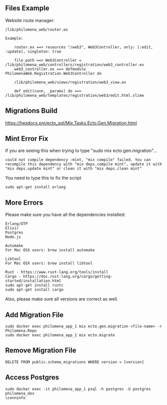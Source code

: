 ## Files Example

Website route manager:

    /lib/philomena_web/router.ex

    Example:

        router.ex ==> resources "/web3", Web3Controller, only: [:edit, :update], singleton: true

        file path ==> Web3Controller = /lib/philomena_web/controllers/registration/web3_controller.ex
        web3_controller.ex ==> defmodule PhilomenaWeb.Registration.Web3Controller do

        /lib/philomena_web/views/registration/web3_view.ex

        def edit(conn, _params) do ==> /lib/philomena_web/templates/registration/web3/edit.html.slime

## Migrations Build
https://hexdocs.pm/ecto_sql/Mix.Tasks.Ecto.Gen.Migration.html

## Mint Error Fix

If you are seeing this when trying to type "sudo mix ecto.gen.migration"...

    could not compile dependency :mint, "mix compile" failed. You can recompile this dependency with "mix deps.compile mint", update it with "mix deps.update mint" or clean it with "mix deps.clean mint"

You need to type this to fix the script

    sudo apt-get install erlang

## More Errors

Please make sure you have all the dependencies installed:

    Erlang/OTP
    Elixir
    Postgres
    Node.js

    Automake
    For Mac OSX users: brew install automake

    Libtool
    For Mac OSX users: brew install libtool

    Rust - https://www.rust-lang.org/tools/install
    Cargo - https://doc.rust-lang.org/cargo/getting-started/installation.html
    sudo apt-get install rustc
    sudo apt-get install cargo

Also, please make sure all versions are correct as well.

## Add Migration File

    sudo docker exec philomena_app_1 mix ecto.gen.migration <file-name> -r Philomena.Repo
    sudo docker exec philomena_app_1 mix ecto.migrate

## Remove Migration File
    DELETE FROM public.schema_migrations WHERE version = [version]

## Access Postgres

    sudo docker exec -it philomena_app_1 psql -h postgres -U postgres philomena_dev
    \conninfo
